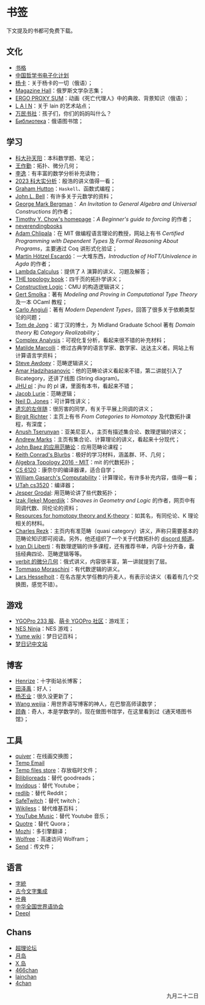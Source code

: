 # 书签

下文提及的书都可免费下载。

## 文化
- [书格](https://new.shuge.org/)
- [中国哲学书电子化计划](https://ctext.org/)
- [杨卡](http://yanka.lenin.ru/)：关于杨卡的一切（俄语）；
- [Magazine Hall](https://magazines.gorky.media/)：俄罗斯文学杂志集；
- [ERGO PROXY SUM](http://ergoproxysum.russelldjones.ru/)：动画《死亡代理人》中的典故、背景知识（俄语）；
- [L A I N](https://fauux.neocities.org/)：关于 lain 的艺术站点；
- [万民书社](https://wanmin-books.github.io/)：孩子们，你们的妈妈叫什么？
- [Библиотека](https://ilibrary.ru/)：俄语图书馆；

## 学习
- [科大孙天阳](https://tysunseven.github.io/#)：本科数学题、笔记；
- [王作勤](http://staff.ustc.edu.cn/~wangzuoq/)：拓扑、微分几何；
- [李逸](https://math.seu.edu.cn/2019/0319/c37690a398145/page1.htm)：有丰富的数学分析补充读物；
- [2023 科大实分析](http://home.ustc.edu.cn/~matchbox/real.html)：殷浩的讲义值得一看；
- [Graham Hutton](http://www.cs.nott.ac.uk/~pszgmh)：`Haskell`、函数式编程；
- [John L. Bell](https://publish.uwo.ca/~jbell/)：有许多关于元数学的资料；
- [George Mark Bergman](https://math.berkeley.edu/~gbergman/)： *An Invitation to General Algebra and Universal Constructions* 的作者；
- [Timothy Y. Chow's homepage](http://timothychow.net/index.html)：*A Beginner's guide to forcing* 的作者；
- [neverendingbooks](http://www.neverendingbooks.org/)
- [Adam Chlipala](http://adam.chlipala.net/)：在 MIT 做编程语言理论的教授，网站上有书 *Certified Programming with Dependent Types* 及 *Formal Reasoning About Programs*，主要通过 Coq 讲形式化验证；
- [Martín Hötzel Escardó](https://www.cs.bham.ac.uk/~mhe/)：一大堆东西，*Introduction of HoTT/Univalence in Agda* 的作者；
- [Lambda Calculus](https://www21.in.tum.de/teaching/lambda/WS23/index.html)：提供了 $\lambda$ 演算的讲义、习题及解答；
- [THE topology book](https://friedl.app.uni-regensburg.de/)：四千页的拓扑学讲义；
- [Constructive Logic](http://www.cs.cmu.edu/~crary/317-f23/schedule.html)：CMU 的构造逻辑讲义；
- [Gert Smolka](https://www.ps.uni-saarland.de/~smolka/)：著有 *Modeling and Proving in Computational Type Theory* 及一本 OCaml 教程；
- [Carlo Angiuli](https://carloangiuli.com/)：著有 *Modern Dependent Types*，回答了很多关于依赖类型论的问题；
- [Tom de Jong](https://tdejong.com/)：诺丁汉的博士，为 Midland Graduate School 著有 *Domain theory* 和 *Category Realizability*；
- [Complex Analysis](https://complex-analysis.com/)：可视化复分析，看起来很不错的补充材料；
- [Matilde Marcolli](https://www.its.caltech.edu/~matilde/)：修过古典学的语言学家、数学家、达达主义者。网站上有计算语言学资料；
- [Steve Awdoey](https://awodey.github.io/)：范畴逻辑讲义；
- [Amar Hadzihasanovic](https://www.ioc.ee/~amar/)：他的范畴论讲义看起来不错，第二讲就引入了 Bicategory，还讲了线图 (String diagram)。
- [JHU pl](https://pl.cs.jhu.edu/pl/book/)：jhu 的 pl 课，里面有本书，看起来不错；
- [Jacob Lurie](https://www.math.ias.edu/~lurie/278x.html)：范畴逻辑；
- [Neil D. Jones](http://hjemmesider.diku.dk/~neil/)：可计算性讲义；
- [遗忘的左伴随](https://www.bananaspace.org/wiki/用户:遗忘的左伴随)：很厉害的同学，有关于平展上同调的讲义；
- [Birgit Richter](https://www.math.uni-hamburg.de/home/richter/)：主页上有书 *From Categories to Homotopy* 及代数拓扑课程，有深度；
- [Anush Tserunyan](https://www.math.mcgill.ca/atserunyan/)：亚美尼亚人，主页有描述集合论、数理逻辑的讲义；
- [Andrew Marks](https://math.berkeley.edu/~marks/)：主页有集合论、计算理论的讲义，看起来十分现代；
- [John Baez 的应用范畴论](https://math.ucr.edu/home/baez/act_course/)：应用范畴论课程；
- [Keith Conrad's Blurbs](https://kconrad.math.uconn.edu/blurbs/)：极好的学习材料，涵盖群、环、几何；
- [Algebra Topology 2016 - MIT](https://ocw.mit.edu/courses/18-905-algebraic-topology-i-fall-2016/)：mit 的代数拓扑；
- [CS 6120](https://www.cs.cornell.edu/courses/cs6120/2023fa/)：康奈尔的编译器课，适合自学；
- [William Gasarch's Computability](https://www.cs.umd.edu/~gasarch/COURSES/452/S24/index.html)：计算理论，有许多补充内容，值得一看；
- [UTah cs3520](https://my.eng.utah.edu/~cs3520/schedule.html)：编译器；
- [Jesper Grodal](https://web.math.ku.dk/~jg/): 用范畴论讲了些代数拓扑；
- [Izak (Ieke) Moerdijk](https://www.uu.nl/staff/IMoerdijk/Teaching)：*Sheaves in Geometry and Logic* 的作者，网页中有同调代数、同伦论的资料；
- [Resources for homotopy theory and K-theory](https://www.homotopytheory.info/)：如其名，有同伦论、K 理论相关的材料。
- [Charles Rezk](https://rezk.web.illinois.edu/)：主页内有准范畴（quasi category）讲义，声称只需要基本的范畴论知识即可阅读。另外，他还组织了一个关于代数拓扑的 [discord 频道](https://rezk.web.illinois.edu/discord.html)。
- [Ivan Di Liberti](https://diliberti.github.io/)：有数理逻辑的许多课程，还有推荐书单，内容十分齐备，囊括经典四论、范畴逻辑等等。
- [verbit 的微分几何](http://bogomolov-lab.ru/KURSY/GEOM-2013/)：俄式讲义，内容很丰富，第一讲就提到了层。
- [Tommaso Moraschini](https://moraschini.github.io/teaching.html)：有代数逻辑的讲义。
- [Lars Hesselholt](https://www.math.nagoya-u.ac.jp/~larsh/)：在名古屋大学任教的丹麦人，有表示论讲义（看着有几个交换图，感觉不错）。

## 游戏
- [YGOPro 233 服](https://ygo233.com/)、[萌卡 YGOPro 社区](https://ygobbs.com/)：游戏王；
- [NES Ninja](https://nesninja.com/)：NES 游戏；
- [Yume wiki](https://yume.wiki/)：梦日记百科；
- [梦日记中文站](https://yumenikki.info/)

## 博客
- [Henrize](https://henrize.kim/)：十字街站长博客；
- [田泽禹](https://platoeinsyu.top/zh/)：好人；
- [杨丕业](https://y-iii.com/)：很久没更新了；
- [Wang weijia](https://weijia.wang/)：用世界语写博客的神人，在巴黎高师读数学；
- [顾犇](http://www.bengu.cn/)：奇人，本是学数学的，现在做图书馆学，在这里看到过《通天塔图书馆》；

## 工具
- [quiver](https://q.uiver.app)：在线画交换图；
- [Temp Email](https://temp-email.dreamhunter2333.xyz/)
- [Temp files store](https://0x0.st/)：存放临时文件；
- [Biliblioreads](https://biblioreads.eu.org/)：替代 goodreads；
- [Invidous](https://invidious.darkness.services/)：替代 Youtube；
- [redlib](https://reddit.idevicehacked.com/)：替代 Reddit；
- [SafeTwitch](https://safetwitch.nogafam.fr/)：替代 twitch；
- [Wikiless](https://wikiless.rawbit.ninja/wiki/Main_Page?lang=en)：替代维基百科；
- [YouTube Music](https://hyperpipe.drgns.space/)：替代 Youtube 音乐；
- [Quotre](https://quetre.r4fo.com/)：替代 Quora；
- [Mozhi](https://translate.privacyredirect.com/)：多引擎翻译；
- [Wolfree](https://gqq.gitlab.io/input/)：高速访问 Wolfram；
- [Send](https://send.mni.li/)：传文件；


## 语言
- [字統](https://zi.tools/)
- [古今文字集成](http://ccamc.org/)
- [叶典](http://yedict.com/)
- [中华全国世界语协会](https://www.chinaesperantoligo.com.cn/)
- [Deepl](https://deepl.com)

## Chans
- [超理论坛](https://chaoli.club/)
- [月岛](https://moonchan.xyz/)
- [X 岛](https://www.nmbxd1.com/Forum)
- [466chan](https://damedesu.1145141919810.org/)
- [lainchan](https://lainchan.org/news.html)
- [4chan](https://www.4chan.org/index.php)

<p align = "right">九月二十二日</p>
